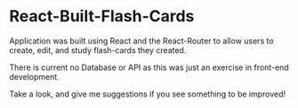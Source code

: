 # React-Built-Flash-Cards

Application was built using React and the React-Router to allow users to create, edit, and study flash-cards they created. 

There is current no Database or API as this was just an exercise in front-end development. 

Take a look, and give me suggestions if you see something to be improved! 
